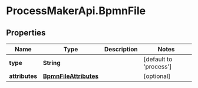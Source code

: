 # ProcessMakerApi.BpmnFile

## Properties
Name | Type | Description | Notes
------------ | ------------- | ------------- | -------------
**type** | **String** |  | [default to &#39;process&#39;]
**attributes** | [**BpmnFileAttributes**](BpmnFileAttributes.md) |  | [optional] 


